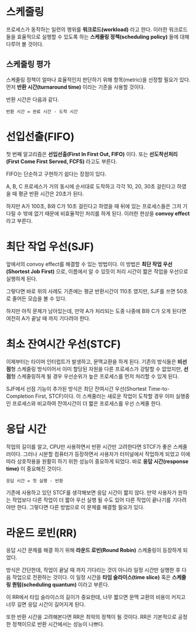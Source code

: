 # 스케줄링

프로세스가 동작하는 일련의 행위를 **워크로드(workload)** 라고 한다. 이러한 워크로드들을 효율적으로 실행할 수 있도록 하는 **스케줄링 정책(scheduling policy)** 들에 대해 다루어 볼 것이다.

## 스케줄링 평가

스케줄링 정책이 얼마나 효율적인지 판단하기 위해 항목(metric)을 선정할 필요가 있다. 먼저 **반환 시간(turnaround time)** 이라는 기준을 사용할 것이다. 

반환 시간은 다음과 같다.

`반환 시간 = 완료 시간 - 도착 시간`

# 선입선출(FIFO)

첫 번째 알고리즘은 **선입선출(First In First Out, FIFO)** 이다. 또는 **선도착선처리(First Come First Served, FCFS)** 라고도 부른다. 

FIFO는 단순하고 구현하기 쉽다는 장점이 있다. 

A, B, C 프로세스가 거의 동시에 순서대로 도착하고 각각 10, 20, 30초 걸린다고 하였을 때 평균 반환 시간은 20초가 된다.

하지만 A가 100초, B와 C가 10초 걸린다고 하였을 때 뒤에 있는 프로세스들은 그저 기다릴 수 밖에 없기 때문에 비효율적인 처리를 하게 된다. 이러한 현상을 **convoy effect**라고 부른다.

# 최단 작업 우선(SJF)

앞에서의 convoy effect를 해결할 수 있는 방법이다. 이 방법은 **최단 작업 우선(Shortest Job First)** 으로, 이름에서 알 수 있듯이 처리 시간이 짧은 작업을 우선으로 실행하게 된다.

그렇다면 바로 위의 사례도 기존에는 평균 반환시간이 110초 였지만, SJF를 쓰면 50초로 줄어든 모습을 볼 수 있다.

하지만 아직 문제가 남아있는데, 만약 A가 처리되는 도중 나중에 B와 C가 오게 된다면 여전히 A가 끝날 때 까지 기다려야 한다.

# 최소 잔여시간 우선(STCF)

이제부터는 타이머 인터럽트가 발생하고, 문맥교환을 하게 된다. 기존의 방식들은 **비선점**형 스케줄링 방식이어서 이미 할당된 자원을 다른 프로세스가 강탈할 수 없었지만, **선점**형 스케줄링하게 될 경우 우선순위가 높은 프로세스를 먼저 처리할 수 있게 된다.

SJF에서 선점 기능이 추가된 방식은 최단 잔여시간 우선(Shortest Time-to-Completion First, STCF)이다. 이 스케줄러는 새로운 작업이 도착할 경우 이미 실행중인 프로세스와 비교하여 잔여시간이 더 짧은 프로세스를 우선 스케줄 한다.

# 응답 시간

작업의 길이를 알고, CPU만 사용하면서 반환 시간만 고려한다면 STCF가 좋은 스케줄러이다. 그러나 시분할 컴퓨터가 등장하면서 사용자가 터미널에서 작업하게 되었고 이에 따라 상호작용을 원활히 하기 위한 성능이 중요하게 되었다. 바로 **응답 시간(response time)** 이 중요해진 것이다.

`응답 시간 = 첫 실행 - 반환`

기존에 사용하고 있던 STCF를 생각해보면 응답 시간이 짧지 않다. 만약 사용자가 원하는 작업보다 다른 작업이 더 짧아 우선 실행 될 수도 있어 다른 작업이 끝나기를 기다려야만 한다. 그렇다면 다른 방법으로 이 문제를 해결할 필요가 있다.

# 라운드 로빈(RR)

응답 시간 문제를 해결 하기 위해 **라운드 로빈(Round Robin)** 스케줄링이 등장하게 되었다.

방식은 간단한데, 작업이 끝날 때 까지 기다리는 것이 아니라 일정 시간만 실행한 후 다음 작업으로 전환하는 것이다. 이 일정 시간을 **타임 슬라이스(time slice)** 혹은 **스케줄링 퀀텀(scheduling quantum)** 이라고 부른다.

이 RR에서 타임 슬라이스의 길이가 중요한데, 너무 짧으면 문맥 교환의 비용이 커지고 너무 길면 응답 시간이 길어지게 된다. 

또한 반환 시간을 고려해본다면 RR은 최악의 정책이 될 것이다. RR은 기본적으로 공정한 정책이므로 반환 시간에서는 성능이 나쁘다.
